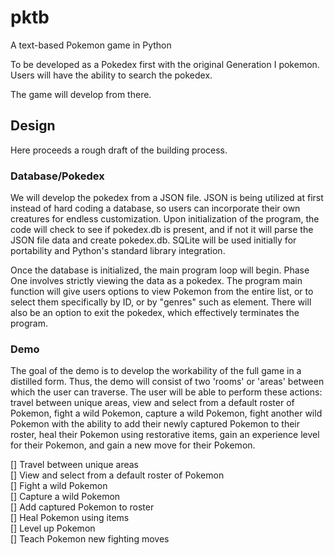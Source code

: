 # pktb

A text-based Pokemon game in Python

To be developed as a Pokedex first with the original Generation I pokemon. Users
will have the ability to search the pokedex.

The game will develop from there.

## Design

Here proceeds a rough draft of the building process.

### Database/Pokedex

We will develop the pokedex from a JSON file. JSON is being utilized at first instead of hard coding a database, so users can incorporate their own creatures for endless customization. Upon initialization of the program, the code will check to see if pokedex.db is present, and if not it will parse the JSON file data and create pokedex.db. SQLite will be used initially for portability and Python's standard library integration.

Once the database is initialized, the main program loop will begin. Phase One involves strictly viewing the data as a pokedex. The program main function will give users options to view Pokemon from the entire list, or to select them specifically by ID, or by "genres" such as element. There will also be an option to exit the pokedex, which effectively terminates the program.

### Demo

The goal of the demo is to develop the workability of the full game in a distilled form. Thus, the demo will consist of two 'rooms' or 'areas' between which the user can traverse. The user will be able to perform these actions: travel between unique areas, view and select from a default roster of Pokemon, fight a wild Pokemon, capture a wild Pokemon, fight another wild Pokemon with the ability to add their newly captured Pokemon to their roster, heal their Pokemon using restorative items, gain an experience level for their Pokemon, and gain a new move for their Pokemon.

[] Travel between unique areas  
[] View and select from a default roster of Pokemon  
[] Fight a wild Pokemon  
[] Capture a wild Pokemon  
[] Add captured Pokemon to roster  
[] Heal Pokemon using items  
[] Level up Pokemon  
[] Teach Pokemon new fighting moves
